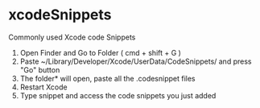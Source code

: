 # xcodeSnippets
Commonly used Xcode code Snippets

1. Open Finder and Go to Folder ( cmd + shift + G )
2. Paste ~/Library/Developer/Xcode/UserData/CodeSnippets/ and press "Go" button
3. The folder* will open, paste all the .codesnippet files
4. Restart Xcode
5. Type snippet and access the code snippets you just added
